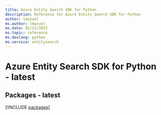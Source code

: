 ```yaml
---
title: Azure Entity Search SDK for Python
description: Reference for Azure Entity Search SDK for Python
author: lmazuel
ms.author: lmazuel
ms.data: 02/23/2023
ms.topic: reference
ms.devlang: python
ms.service: entitysearch
---
```

# Azure Entity Search SDK for Python - latest
## Packages - latest
[!INCLUDE [packages](entity-search-index.md)]